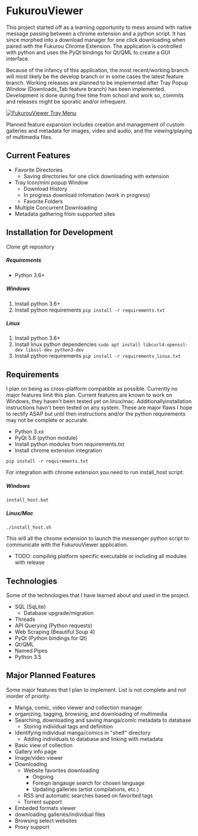 FukurouViewer
=====================
This project started off as a learning opportunity to mess around with native message passing between
a chrome extension and a python script.  It has since morphed into a download manager for one click downloading
when paired with the Fukurou Chrome Extension.  The application is controlled with python and uses the PyQt
bindings for Qt/QML to create a GUI interface.

Because of the infancy of this application, the most recent/working branch will most likely be
the develop branch or in some cases the latest feature branch.  Working releases are planned to be implemented 
after Tray Popup Window (Downloads_Tab feature branch) has been implemented.  Development is done during free time
from school and work so, commits and releases might be sporatic and/or infrequent.

[![FukurouViewer Tray Menu](https://i.gyazo.com/ab982cf87e892df507bc01b934df3067.gif)](https://gyazo.com/ab982cf87e892df507bc01b934df3067)

Planned feature expansion includes creation and management of custom galleries and metadata for images, video 
and audio, and the viewing/playing of multimedia files.

Current Features
---------------------
* Favorite Directories
  * Saving directories for one click downloading with extension
* Tray Icon/mini popup Window
  * Download History
  * In progress download infomation (work in progress)
  * Favorite Folders
* Multiple Concurrent Downloading
* Metadata gathering from supported sites

Installation for Development
---------------------
Clone git repository

##### Requirements
* Python 3.6+

##### Windows
1. Install python 3.6+
2. Install python requirements
```pip install -r requirements.txt```

##### Linux
1. Install python 3.6+
2. Install linux python dependencies
```sudo apt install libcurl4-openssl-dev libssl-dev python3-dev```
3. Install python requirements
```pip install -r requirements_linux.txt```

Requirements
---------------------
I plan on being as cross-platform compatible as possible.  Currently no major features limit this plan.  Current
features are known to work on Windows, they haven't been tested yet on linux/mac.  Additionallyinstallation 
instructions havn't been tested on any system.  These are major flaws I hope to rectify ASAP but until then
instructions and/or the python requirements may not be complete or accurate.
* Python 3.xx
* PyQt 5.8 (python module)
* Install python modules from requirements.txt
* Install chrome extension integration
```
pip install -r requirements.txt
```

For integration with chrome extension you need to run install_host script:

##### Windows
```
install_host.bat
```
##### Linux/Mac
```
./install_host.sh
```
This will all the chrome extension to launch the messenger python script to communicate with the FukurouViewer
application.

* TODO: compiling platform specific executable or including all modules with release  

Technologies
---------------------
Some of the technologies that I have learned about and used in the project.
* SQL (SqLite)
  * Database upgrade/migration 
* Threads
* API Querying (Python requests)
* Web Scraping (Beautiful Soup 4)
* PyQt (Python bindings for Qt)
* Qt/QML
* Named Pipes
* Python 3.5

Major Planned Features
---------------------
Some major features that I plan to implement.  List is not complete and not inorder of priority.
* Manga, comic, video viewer and collection manager
* organizing, tagging, browsing, and downloading of multimedia
* Searching, downloading and saving manga/comic metadata to database
  * Storing individual tags and definition
* Identifying individual manga/comics in "shelf" directory
  * Adding individuals to database and linking with metadata
* Basic view of collection
* Gallery info page
* Image/video viewer
* Downloading
  * Website favorites downloading
    * Ongoing
    * Foreign langauge search for chosen language
    * Updating galleries (artist compilations, etc.)
  * RSS and automatic searches based on favorited tags
  * Torrent support
* Embeded formats viewer
* downloading galleries/individual files
* Browsing select websites
* Proxy support


